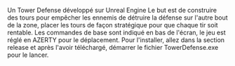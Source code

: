 Un Tower Defense développé sur Unreal Engine
Le but est de construire des tours pour empêcher les ennemis 
de détruire la défense sur l'autre bout de la zone, placer
les tours de façon stratégique pour que chaque tir soit rentable.
Les commandes de base sont indiqué en bas de l'écran, le jeu est
réglé en AZERTY pour le déplacement.
Pour l'installer, allez dans la section release et après l'avoir
téléchargé, démarrer le fichier TowerDefense.exe pour le lancer.
